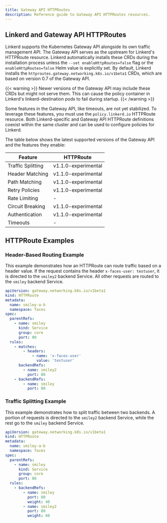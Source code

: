 ```yaml
---
title: Gateway API HTTPRoutes
description: Reference guide to Gateway API HTTPRoutes resources.
---
```


<!-- markdownlint-disable-file blanks-around-tables -->
<!-- markdownlint-disable-file table-column-count -->
<!-- markdownlint-disable-file table-pipe-style -->

## Linkerd and Gateway API HTTPRoutes

Linkerd supports the Kubernetes Gateway API alongside its own traffic management
API. The Gateway API serves as the upstream for Linkerd's HTTPRoute resource.
Linkerd automatically installs these CRDs during the installation process unless
the `--set enableHttpRoutes=false` flag or the `enableHttpRoutes=false` Helm
value is explicitly set. By default, Linkerd installs the
`httproutes.gateway.networking.k8s.io/v1beta1` CRDs, which are based on version
0.7 of the Gateway API.

{{< warning >}} Newer versions of the Gateway API may include these CRDs but
might not serve them. This can cause the policy container in Linkerd's
linkerd-destination pods to fail during startup. {{< /warning >}}

Some features in the Gateway API, like timeouts, are not yet stabilized. To
leverage these features, you must use the `policy.linkerd.io` HTTPRoute
resource. Both Linkerd-specific and Gateway API HTTPRoute definitions coexist
within the same cluster and can be used to configure policies for Linkerd.

The table below shows the latest supported versions of the Gateway API and the
features they enable:

| Feature           | HTTPRoute           |
| ----------------- | ------------------- |
| Traffic Splitting | v1.1.0-experimental |
| Header Matching   | v1.1.0-experimental |
| Path Matching     | v1.1.0-experimental |
| Retry Policies    | v1.1.0-experimental |
| Rate Limiting     | -                   |
| Circuit Breaking  | v1.1.0-experimental |
| Authentication    | v1.1.0-experimental |
| Timeouts          | -                   |

## HTTPRoute Examples

### Header-Based Routing Example

This example demonstrates how an HTTPRoute can route traffic based on a header
value. If the request contains the header `x-faces-user: testuser`, it is
directed to the `smiley2` backend Service. All other requests are routed to the
`smiley` backend Service.

```yaml
apiVersion: gateway.networking.k8s.io/v1beta1
kind: HTTPRoute
metadata:
  name: smiley-a-b
  namespace: faces
spec:
  parentRefs:
    - name: smiley
      kind: Service
      group: core
      port: 80
  rules:
    - matches:
        - headers:
            - name: 'x-faces-user'
              value: 'testuser'
      backendRefs:
        - name: smiley2
          port: 80
    - backendRefs:
        - name: smiley
          port: 80
```

### Traffic Splitting Example

This example demonstrates how to split traffic between two backends. A portion
of requests is directed to the `smiley2` backend Service, while the rest go to
the `smiley` backend Service.

```yaml
apiVersion: gateway.networking.k8s.io/v1beta1
kind: HTTPRoute
metadata:
  name: smiley-a-b
  namespace: faces
spec:
  parentRefs:
    - name: smiley
      kind: Service
      group: core
      port: 80
  rules:
    - backendRefs:
        - name: smiley
          port: 80
          weight: 40
        - name: smiley2
          port: 80
          weight: 60
```

[Gateway API]: https://gateway-api.sigs.k8s.io/
[ns-boundaries]:
  https://gateway-api.sigs.k8s.io/geps/gep-1426/#namespace-boundaries
